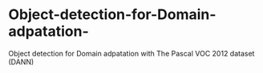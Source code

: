 # Object-detection-for-Domain-adpatation-
Object detection for Domain adpatation with The Pascal VOC 2012 dataset (DANN)
